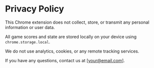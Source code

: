 # Privacy Policy

This Chrome extension does not collect, store, or transmit any personal information or user data.

All game scores and state are stored locally on your device using `chrome.storage.local`.

We do not use analytics, cookies, or any remote tracking services.

If you have any questions, contact us at [your@email.com].
